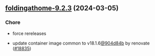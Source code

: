 

## [foldingathome-9.2.3](https://github.com/truecharts/charts/compare/foldingathome-9.2.1...foldingathome-9.2.3) (2024-03-05)

### Chore



- force rereleases

- update container image common to v18.1.6[@904d84b](https://github.com/904d84b) by renovate ([#18835](https://github.com/truecharts/charts/issues/18835))